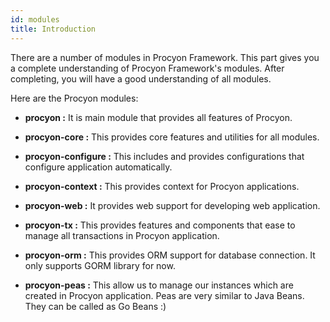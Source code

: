 ```yaml
---
id: modules
title: Introduction
---
```


There are a number of modules in Procyon Framework.
This part gives you a complete understanding of Procyon Framework's modules. 
After completing, you will have a good understanding of all modules. 

Here are the Procyon modules:

* **procyon :**  It is main module that provides all features of Procyon.

* **procyon-core :** This provides core features and utilities for all modules.

* **procyon-configure :** This includes and provides configurations that configure application automatically.

* **procyon-context :** This provides context for Procyon applications.

* **procyon-web :** It provides web support for developing web application.

* **procyon-tx :** This provides features and components that ease to manage all transactions in Procyon application.

* **procyon-orm :** This provides ORM support for database connection. It only supports GORM library for now.

* **procyon-peas :** This allow us to manage our instances which are created in Procyon application. Peas are very similar to Java Beans.
They can be called as Go Beans :)
